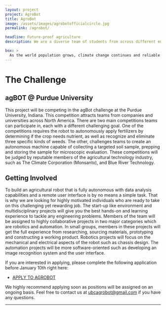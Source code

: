 ```yaml
---
layout: project
project: AgroBot
title: AgroBot
image: /assets/images/agrobotofficialcircle.jpg
permalink: /agrobot/

headline: Future-proof agriculture
description: We are a diverse team of students from across different engineering disciplines. With a shared passion for innovation and technology, we hope to contribute to the future of agriculture, in transitioning from human labour to full automation.

box: >
  As the world population grows, climate change continues and reliable human labour becomes increasingly expensive, we must find more efficient and sustainable ways to grow food and sustain ourselves. The UBC AgroBot team will be building a fully autonomous robot capable of analyzing its environment and performing targeted farming tasks to minimize the amount of chemicals used and disruptions in the soil. We hope to raise interest in modern agriculture and its possibility for application of advanced robotics, machine learning, image recognition, artificial intelligence and much more. This project will be competing in the agBot challenge at Purdue University.
---
```


# The Challenge

## agBOT @ Purdue University
This project will be competing in the agBot challenge at the Purdue University, Indiana. This competition attracts teams from companies and universities across North America. There are two main competitions teams can participate in, each with a different challenging goal. One of the competitions requires the robot to autonomously apply fertilizers by determining if the crop needs nutrient, as well as recognize and eliminate three specific kinds of weeds. The other, challenges teams to create an autonomous machine capable of collecting a targeted soil sample, prepping and storing the sample for microscopic evaluation. These competitions will be judged by reputable members of the agricultural technology industry, such as The Climate Corporation (Monsanto), and Blue River Technology.

## Getting Involved
To build an agricultural robot that is fully autonomous with data analysis capabilities and a remote user interface is by no means a simple task. That is why we are looking for highly motivated individuals who are ready to take on this challenging yet rewarding job. The start-up like environment and multidisciplinary projects will give you the best hands-on and learning experience to tackle any engineering problems. Members of the team will be assigned to highly collaborative projects in two major categories which are robotics and automation. In small groups, members in these projects will get the full experience from researching, sourcing materials, prototyping and constructing a working product. Robotics projects will focus on the mechanical and electrical aspects of the robot such as chassis design. The automation projects will be more software-oriented such as developing an image recognition system and the user interface.

If you are interested in applying, please complete the following application before January 10th right here:

<ul class="actions">
  <li><a href="https://ubc.ca1.qualtrics.com/jfe/form/SV_5BDOYaSDWVUm1kV" class="button medium wide">APPLY TO AGROBOT</a></li>
</ul>

We highly recommend applying soon as positions will be assigned on an ongoing basis. Feel free to contact us at ubcagrobot@gmail.com if you have any questions.

---